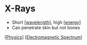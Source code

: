 # X-Rays

- Short [[wavelength]], high [[energy]]
- Can penetrate skin but not bones

[[Physics]] [[Electromagnetic Spectrum]]

[//begin]: # "Autogenerated link references for markdown compatibility"
[wavelength]: wavelength "Wavelength"
[energy]: energy "Energy"
[Physics]: physics "Physics"
[Electromagnetic Spectrum]: electromagnetic-spectrum "Electromagnetic Spectrum"
[//end]: # "Autogenerated link references"